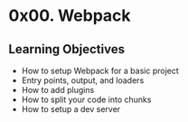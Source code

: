 # 0x00. Webpack

## Learning Objectives

* How to setup Webpack for a basic project
* Entry points, output, and loaders
* How to add plugins
* How to split your code into chunks
* How to setup a dev server

